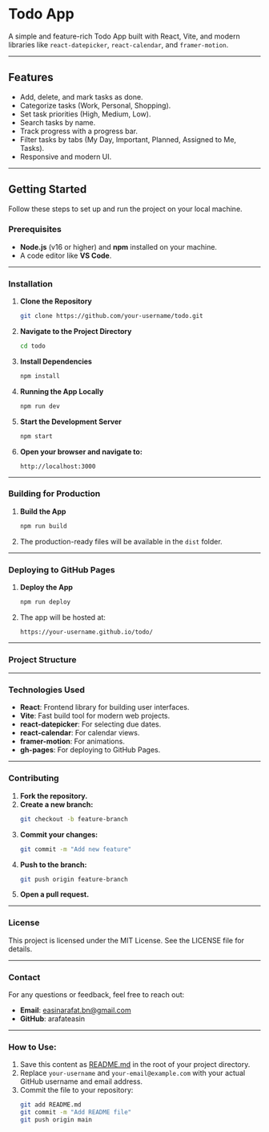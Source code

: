# Todo App

A simple and feature-rich Todo App built with React, Vite, and modern libraries like `react-datepicker`, `react-calendar`, and `framer-motion`.

---

## Features

- Add, delete, and mark tasks as done.
- Categorize tasks (Work, Personal, Shopping).
- Set task priorities (High, Medium, Low).
- Search tasks by name.
- Track progress with a progress bar.
- Filter tasks by tabs (My Day, Important, Planned, Assigned to Me, Tasks).
- Responsive and modern UI.

---

## Getting Started

Follow these steps to set up and run the project on your local machine.

### Prerequisites

- **Node.js** (v16 or higher) and **npm** installed on your machine.
- A code editor like **VS Code**.

---

### Installation

1. **Clone the Repository**

   ```bash
   git clone https://github.com/your-username/todo.git
   ```

2. **Navigate to the Project Directory**

   ```bash
   cd todo
   ```

3. **Install Dependencies**

   ```bash
   npm install
   ```

4. **Running the App Locally**

   ```bash
   npm run dev
   ```

5. **Start the Development Server**

   ```bash
   npm start
   ```

6. **Open your browser and navigate to:**
   ```
   http://localhost:3000
   ```

---

### Building for Production

1. **Build the App**

   ```bash
   npm run build
   ```

2. The production-ready files will be available in the `dist` folder.

---

### Deploying to GitHub Pages

1. **Deploy the App**

   ```bash
   npm run deploy
   ```

2. The app will be hosted at:
   ```
   https://your-username.github.io/todo/
   ```

---

### Project Structure

---

### Technologies Used

- **React**: Frontend library for building user interfaces.
- **Vite**: Fast build tool for modern web projects.
- **react-datepicker**: For selecting due dates.
- **react-calendar**: For calendar views.
- **framer-motion**: For animations.
- **gh-pages**: For deploying to GitHub Pages.

---

### Contributing

1. **Fork the repository.**
2. **Create a new branch:**
   ```bash
   git checkout -b feature-branch
   ```
3. **Commit your changes:**
   ```bash
   git commit -m "Add new feature"
   ```
4. **Push to the branch:**
   ```bash
   git push origin feature-branch
   ```
5. **Open a pull request.**

---

### License

This project is licensed under the MIT License. See the LICENSE file for details.

---

### Contact

For any questions or feedback, feel free to reach out:

- **Email**: easinarafat.bn@gmail.com
- **GitHub**: arafateasin

---

### How to Use:

1. Save this content as [README.md](http://_vscodecontentref_/5) in the root of your project directory.
2. Replace `your-username` and `your-email@example.com` with your actual GitHub username and email address.
3. Commit the file to your repository:
   ```bash
   git add README.md
   git commit -m "Add README file"
   git push origin main
   ```
